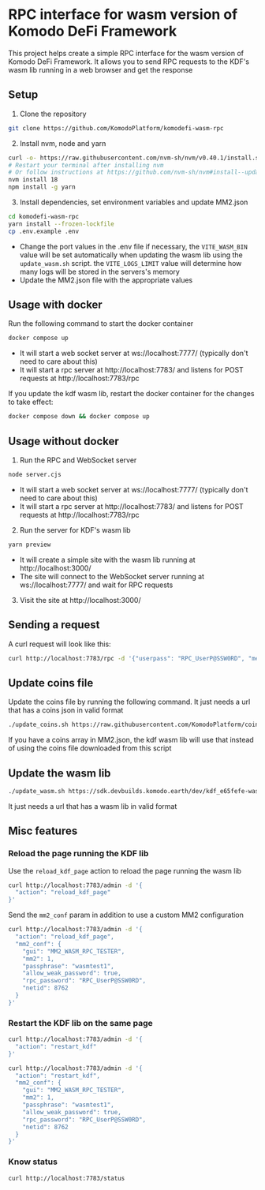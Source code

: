 # RPC interface for wasm version of Komodo DeFi Framework

This project helps create a simple RPC interface for the wasm version of Komodo DeFi Framework. It allows you to send RPC requests to the KDF's wasm lib running in a web browser and get the response

## Setup

1. Clone the repository

```bash
git clone https://github.com/KomodoPlatform/komodefi-wasm-rpc
```

2. Install nvm, node and yarn

```bash
curl -o- https://raw.githubusercontent.com/nvm-sh/nvm/v0.40.1/install.sh | bash
# Restart your terminal after installing nvm
# Or follow instructions at https://github.com/nvm-sh/nvm#install--update-script
nvm install 18
npm install -g yarn
```

3. Install dependencies, set environment variables and update MM2.json

```bash
cd komodefi-wasm-rpc
yarn install --frozen-lockfile
cp .env.example .env
```

- Change the port values in the .env file if necessary, the `VITE_WASM_BIN` value will be set automatically when updating the wasm lib using the `update_wasm.sh` script. the `VITE_LOGS_LIMIT` value will determine how many logs will be stored in the servers's memory
- Update the MM2.json file with the appropriate values

## Usage with docker

Run the following command to start the docker container

```bash
docker compose up
```

- It will start a web socket server at ws://localhost:7777/ (typically don't need to care about this)
- It will start a rpc server at http://localhost:7783/ and listens for POST requests at http://localhost:7783/rpc

If you update the kdf wasm lib, restart the docker container for the changes to take effect:

```bash
docker compose down && docker compose up
```

## Usage without docker

1) Run the RPC and WebSocket server

```bash
node server.cjs
```

- It will start a web socket server at ws://localhost:7777/ (typically don't need to care about this)
- It will start a rpc server at http://localhost:7783/ and listens for POST requests at http://localhost:7783/rpc

2. Run the server for KDF's wasm lib

```bash
yarn preview
```

- It will create a simple site with the wasm lib running at http://localhost:3000/
- The site will connect to the WebSocket server running at ws://localhost:7777/ and wait for RPC requests

3) Visit the site at http://localhost:3000/

## Sending a request

A curl request will look like this:

```bash
curl http://localhost:7783/rpc -d '{"userpass": "RPC_UserP@SSW0RD", "method": "version"}'
```

## Update coins file

Update the coins file by running the following command. It just needs a url that has a coins json in valid format

```bash
./update_coins.sh https://raw.githubusercontent.com/KomodoPlatform/coins/master/coins
```

If you have a coins array in MM2.json, the kdf wasm lib will use that instead of using the coins file downloaded from this script

## Update the wasm lib

```bash
./update_wasm.sh https://sdk.devbuilds.komodo.earth/dev/kdf_e65fefe-wasm.zip
```

It just needs a url that has a wasm lib in valid format

## Misc features

### Reload the page running the KDF lib

Use the `reload_kdf_page` action to reload the page running the wasm lib

```bash
curl http://localhost:7783/admin -d '{
  "action": "reload_kdf_page"
}'
```

Send the `mm2_conf` param in addition to use a custom MM2 configuration

```bash
curl http://localhost:7783/admin -d '{
  "action": "reload_kdf_page",
  "mm2_conf": {
    "gui": "MM2_WASM_RPC_TESTER",
    "mm2": 1,
    "passphrase": "wasmtest1",
    "allow_weak_password": true,
    "rpc_password": "RPC_UserP@SSW0RD",
    "netid": 8762
  }
}'
```

### Restart the KDF lib on the same page

```bash
curl http://localhost:7783/admin -d '{
  "action": "restart_kdf"
}'
```

```bash
curl http://localhost:7783/admin -d '{
  "action": "restart_kdf",
  "mm2_conf": {
    "gui": "MM2_WASM_RPC_TESTER",
    "mm2": 1,
    "passphrase": "wasmtest1",
    "allow_weak_password": true,
    "rpc_password": "RPC_UserP@SSW0RD",
    "netid": 8762
  }
}'
```


### Know status

```bash
curl http://localhost:7783/status
```